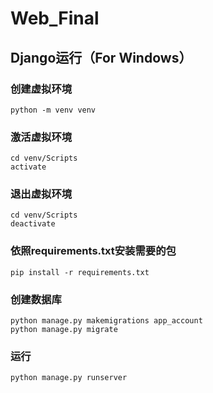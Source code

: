 # Web_Final
## Django运行（For Windows）
### 创建虚拟环境
~~~
python -m venv venv
~~~
### 激活虚拟环境
~~~
cd venv/Scripts  
activate
~~~
### 退出虚拟环境
~~~
cd venv/Scripts
deactivate
~~~
### 依照requirements.txt安装需要的包
~~~
pip install -r requirements.txt
~~~
### 创建数据库
~~~
python manage.py makemigrations app_account
python manage.py migrate
~~~
### 运行
~~~
python manage.py runserver
~~~
